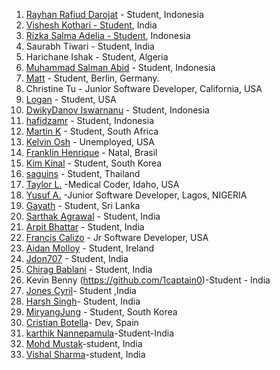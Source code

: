 1. [Rayhan Rafiud Darojat](https://github.com/rafiudd) - Student, Indonesia
2. [Vishesh Kothari - Student](https://github.com/vishy-kothari-96), India
3. [Rizka Salma Adelia - Student](https://github.com/rizkasalmaadelia), Indonesia
4. Saurabh Tiwari - Student, India
5. Harichane Ishak - Student, Algeria
6. [Muhammad Salman Abid](https://github.com/beecoder77) - Student, Indonesia
7. [Matt](https://github.com/recalibrated) - Student, Berlin, Germany.
8. Christine Tu - Junior Software Developer, California, USA
9. [Logan](https://github.com/LoganLilypad) - Student, USA
10. [DwikyDanov Iswarnanu](https://github.com/putuayu202) - Student, Indonesia
11. [hafidzamr](https://github.com/hafidzamr) - Student, Indonesia
12. [Martin K](https://github.com/martink-rsa) - Student, South Africa
13. [Kelvin Osh](https://github.com/kelvinosh) - Unemployed, USA
14. [Franklin Henrique](https://github.com/franklinhenri) - Natal, Brasil
15. [Kim Kinal](http://github.com/kimkinal) - Student, South Korea
16. [saguins](https://github.com/saguins) - Student, Thailand
17. [Taylor L.](https://github.com/tleija) -Medical Coder, Idaho, USA
18. [Yusuf A.](https://github.com/sanxy) -Junior Software Developer, Lagos, NIGERIA
19. [Gayath](https://github.com/gayathChandira) - Student, Sri Lanka
20. [Sarthak Agrawal](https://github.com/sarthakagrawal9128) - Student, India
21. [Arpit Bhattar](https://github.com/aptbhattar) - Student, India
22. [Francis Calizo](https://github.com/franciscalizo) - Jr Software Developer, USA
23. [Aidan Molloy](https://github.com/AidanMolloy) - Student, Ireland
24. [Jdon707](https://github.com/Jdon707) - Student, India
25. [Chirag Bablani](https://github.com/chiragbablani0) - Student, India
26. Kevin Benny (https://github.com/1captain0)-Student - India
27. [Jones Cyril](https://github.com/chocopiee)- Student ,India
28. [Harsh Singh](https://github.com/harshsngh07)- Student, India
29. [MiryangJung](https://github.com/miryangjung) - Student, South Korea
30. [Cristian Botella](https://github.com/cbh6)- Dev, Spain
31. [karthik Nannepamula](https://github.com/KarthikNannepamula)-Student-India
32. [Mohd Mustak](https://github.com/mmstq)-student, India
33. [Vishal Sharma](https://github.com/Str4nge)-student, India
